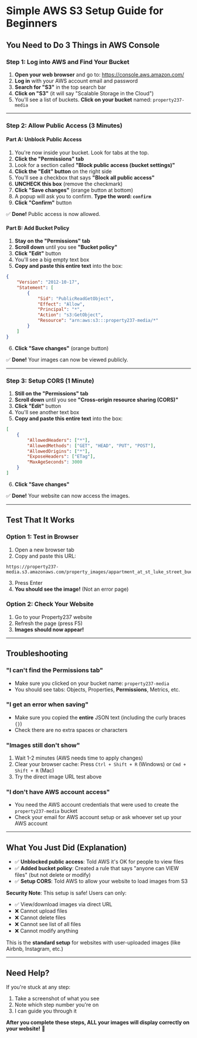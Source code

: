 # Simple AWS S3 Setup Guide for Beginners

## You Need to Do 3 Things in AWS Console

### Step 1: Log into AWS and Find Your Bucket

1. **Open your web browser** and go to: https://console.aws.amazon.com/
2. **Log in** with your AWS account email and password
3. **Search for "S3"** in the top search bar
4. **Click on "S3"** (it will say "Scalable Storage in the Cloud")
5. You'll see a list of buckets. **Click on your bucket** named: `property237-media`

---

### Step 2: Allow Public Access (3 Minutes)

#### Part A: Unblock Public Access

1. You're now inside your bucket. Look for tabs at the top.
2. **Click the "Permissions" tab**
3. Look for a section called **"Block public access (bucket settings)"**
4. **Click the "Edit" button** on the right side
5. You'll see a checkbox that says **"Block all public access"**
6. **UNCHECK this box** (remove the checkmark)
7. **Click "Save changes"** (orange button at bottom)
8. A popup will ask you to confirm. **Type the word: `confirm`**
9. **Click "Confirm"** button

✅ **Done!** Public access is now allowed.

#### Part B: Add Bucket Policy

1. **Stay on the "Permissions" tab**
2. **Scroll down** until you see **"Bucket policy"**
3. **Click "Edit"** button
4. You'll see a big empty text box
5. **Copy and paste this entire text** into the box:

```json
{
    "Version": "2012-10-17",
    "Statement": [
        {
            "Sid": "PublicReadGetObject",
            "Effect": "Allow",
            "Principal": "*",
            "Action": "s3:GetObject",
            "Resource": "arn:aws:s3:::property237-media/*"
        }
    ]
}
```

6. **Click "Save changes"** (orange button)

✅ **Done!** Your images can now be viewed publicly.

---

### Step 3: Setup CORS (1 Minute)

1. **Still on the "Permissions" tab**
2. **Scroll down** until you see **"Cross-origin resource sharing (CORS)"**
3. **Click "Edit"** button
4. You'll see another text box
5. **Copy and paste this entire text** into the box:

```json
[
    {
        "AllowedHeaders": ["*"],
        "AllowedMethods": ["GET", "HEAD", "PUT", "POST"],
        "AllowedOrigins": ["*"],
        "ExposeHeaders": ["ETag"],
        "MaxAgeSeconds": 3000
    }
]
```

6. **Click "Save changes"**

✅ **Done!** Your website can now access the images.

---

## Test That It Works

### Option 1: Test in Browser
1. Open a new browser tab
2. Copy and paste this URL:
```
https://property237-media.s3.amazonaws.com/property_images/appartment_at_st_luke_street_buea.jpg
```
3. Press Enter
4. **You should see the image!** (Not an error page)

### Option 2: Check Your Website
1. Go to your Property237 website
2. Refresh the page (press F5)
3. **Images should now appear!**

---

## Troubleshooting

### "I can't find the Permissions tab"
- Make sure you clicked on your bucket name: `property237-media`
- You should see tabs: Objects, Properties, **Permissions**, Metrics, etc.

### "I get an error when saving"
- Make sure you copied the **entire** JSON text (including the curly braces `{}`)
- Check there are no extra spaces or characters

### "Images still don't show"
1. Wait 1-2 minutes (AWS needs time to apply changes)
2. Clear your browser cache: Press `Ctrl + Shift + R` (Windows) or `Cmd + Shift + R` (Mac)
3. Try the direct image URL test above

### "I don't have AWS account access"
- You need the AWS account credentials that were used to create the `property237-media` bucket
- Check your email for AWS account setup or ask whoever set up your AWS account

---

## What You Just Did (Explanation)

- ✅ **Unblocked public access**: Told AWS it's OK for people to view files
- ✅ **Added bucket policy**: Created a rule that says "anyone can VIEW files" (but not delete or modify)
- ✅ **Setup CORS**: Told AWS to allow your website to load images from S3

**Security Note**: This setup is safe! Users can only:
- ✅ View/download images via direct URL
- ❌ Cannot upload files
- ❌ Cannot delete files
- ❌ Cannot see list of all files
- ❌ Cannot modify anything

This is the **standard setup** for websites with user-uploaded images (like Airbnb, Instagram, etc.)

---

## Need Help?

If you're stuck at any step:
1. Take a screenshot of what you see
2. Note which step number you're on
3. I can guide you through it

**After you complete these steps, ALL your images will display correctly on your website!** 🎉
